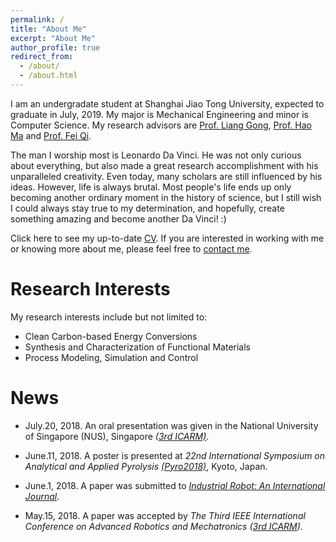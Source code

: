 ```yaml
---
permalink: /
title: "About Me"
excerpt: "About Me"
author_profile: true
redirect_from: 
  - /about/
  - /about.html
---
```

I am an undergradate student at Shanghai Jiao Tong University, expected to graduate in July, 2019. My major is Mechanical Engineering and minor is Computer Science. My research advisors are [Prof. Liang Gong](http://me.sjtu.edu.cn/teacher_directory1/2339.html), [Prof. Hao Ma](http://combustion.sjtu.edu.cn/people/?mid=493&version=en) and [Prof. Fei Qi](http://combustion.sjtu.edu.cn/people/?mid=1&version=en). 

The man I worship most is Leonardo Da Vinci. He was not only curious about everything, but also made a great research accomplishment with his unparalleled creativity. Even today, many scholars are still influenced by his ideas. However, life is always brutal. Most people's life ends up only becoming another ordinary moment in the history of science, but I still wish I could always stay true to my determination, and hopefully, create something amazing and become another Da Vinci! :)

Click here to see my up-to-date [CV](https://Wenbin-Xu.github.io/files/wenbinxu_cv.pdf). If you are interested in working with me or knowing more about me, please feel free to [contact me](https://wenbin-xu.github.io/contact/).

# Research Interests
My research interests include but not limited to:
* Clean Carbon-based Energy Conversions
* Synthesis and Characterization of Functional Materials
* Process Modeling, Simulation and Control 

# News

* July.20, 2018. An oral presentation was given in the National University of Singapore (NUS), Singapore *([3rd ICARM)](http://www.ieee-arm.org/)*.

* June.11, 2018. A poster is presented at *22nd International Symposium on Analytical and Applied Pyrolysis [(Pyro2018)](http://cec.ach.nitech.ac.jp/pyro2018/)*, Kyoto, Japan.
* June.1, 2018. A paper was submitted to [*Industrial Robot: An International Journal*](https://www.emeraldinsight.com/loi/ir).

* May.15, 2018. A paper was accepted by *The Third IEEE International Conference on Advanced Robotics and Mechatronics ([3rd ICARM](http://www.ieee-arm.org/)).*


